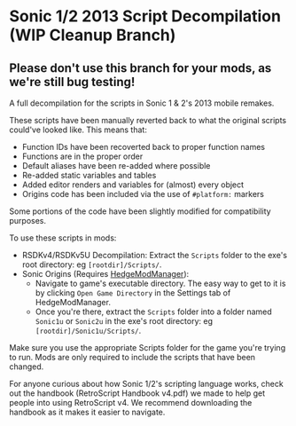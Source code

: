# Sonic 1/2 2013 Script Decompilation (WIP Cleanup Branch)

## **Please don't use this branch for your mods, as we're still bug testing!**

A full decompilation for the scripts in Sonic 1 & 2's 2013 mobile remakes.

These scripts have been manually reverted back to what the original scripts could've looked like. This means that:
* Function IDs have been recoverted back to proper function names
* Functions are in the proper order
* Default aliases have been re-added where possible
* Re-added static variables and tables
* Added editor renders and variables for (almost) every object
* Origins code has been included via the use of `#platform:` markers

Some portions of the code have been slightly modified for compatibility purposes.

To use these scripts in mods:
* RSDKv4/RSDKv5U Decompilation: Extract the `Scripts` folder to the exe's root directory: eg `[rootdir]/Scripts/`.
* Sonic Origins (Requires [HedgeModManager](https://github.com/thesupersonic16/HedgeModManager)):
  * Navigate to game's executable directory. The easy way to get to it is by clicking `Open Game Directory` in the Settings tab of HedgeModManager.
  * Once you're there, extract the `Scripts` folder into a folder named `Sonic1u` or `Sonic2u` in the exe's root directory: eg `[rootdir]/Sonic1u/Scripts/`.

Make sure you use the appropriate Scripts folder for the game you're trying to run.
Mods are only required to include the scripts that have been changed.

For anyone curious about how Sonic 1/2's scripting language works, check out the handbook (RetroScript Handbook v4.pdf) we made to help get people into using RetroScript v4. We recommend downloading the handbook as it makes it easier to navigate.
